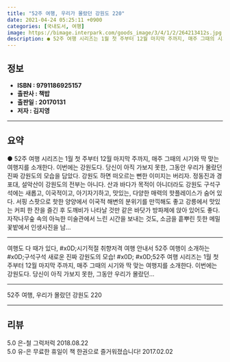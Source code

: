 ```yaml
---
title: "52주 여행, 우리가 몰랐던 강원도 220"
date: 2021-04-24 05:25:11 +0900
categories: [국내도서, 여행]
image: https://bimage.interpark.com/goods_image/3/4/1/2/264213412s.jpg
description: ● 52주 여행 시리즈는 1월 첫 주부터 12월 마지막 주까지, 매주 그때의 시기와 딱 맞는 여행지를 소개한다. 이번에는 강원도다. 당신이 아직 가보지 못한, 그동안 우리가 몰랐던 진짜 강원도의 모습을 담았다. 강원도 하면 떠오르는 뻔한 이미지는 버리자. 정동진과 경포대, 설악산이 강
---
```


## **정보**

- **ISBN : 9791186925157**
- **출판사 : 책밥**
- **출판일 : 20170131**
- **저자 : 김지영**

------



## **요약**

●  52주 여행 시리즈는 1월 첫 주부터 12월 마지막 주까지, 매주 그때의 시기와 딱 맞는 여행지를 소개한다. 이번에는 강원도다. 당신이 아직 가보지 못한, 그동안 우리가 몰랐던 진짜 강원도의 모습을 담았다. 강원도 하면 떠오르는 뻔한 이미지는 버리자. 정동진과 경포대, 설악산이 강원도의 전부는 아니다. 산과 바다가 목적이 아니더라도 강원도 구석구석에는 새롭고, 이국적이고, 아기자기하고, 맛있는, 다양한 매력의 핫플레이스가 숨어 있다. 서핑 스팟으로 핫한 양양에서 이국적 해변의 분위기를 만끽해도 좋고 강릉에서 맛있는 커피 한 잔을 즐긴 후 도깨비가 나타날 것만 같은 바닷가 방파제에 앉아 있어도 좋다. 자작나무숲 속의 아늑한 미술관에서 느린 시간을 보내는 것도, 소금을 흩뿌린 듯한 메밀꽃밭에서 인생사진을 남...

------

여행도 다 때가 있다, #x0D;시기적절 취향저격 여행 안내서 52주 여행이 소개하는 #x0D;구석구석 새로운 진짜 강원도의 모습! #x0D; #x0D;52주 여행 시리즈는 1월 첫 주부터 12월 마지막 주까지, 매주 그때의 시기와 딱 맞는 여행지를 소개한다. 이번에는 강원도다. 당신이 아직 가보지 못한, 그동안 우리가 몰랐던... 

------


52주 여행, 우리가 몰랐던 강원도 220 

------


## **리뷰** 

5.0 은-철 그럭저럭 2018.08.22 <br/>5.0 유-은 무료한 휴일이 책 한권으로 즐거워졌습니다! 2017.02.02 <br/>